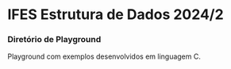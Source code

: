 # IFES Estrutura de Dados 2024/2

### Diretório de Playground

Playground com exemplos desenvolvidos em linguagem C.
